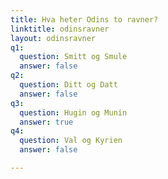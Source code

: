 ```yaml
---
title: Hva heter Odins to ravner?
linktitle: odinsravner
layout: odinsravner
q1:
  question: Smitt og Smule
  answer: false
q2:
  question: Ditt og Datt
  answer: false
q3:
  question: Hugin og Munin
  answer: true
q4:
  question: Val og Kyrien
  answer: false

---
```


